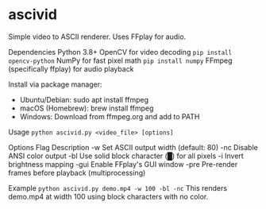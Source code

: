 # ascivid
Simple video to ASCII renderer. Uses FFplay for audio.

Dependencies
Python 3.8+
OpenCV for video decoding
```pip install opencv-python```
NumPy for fast pixel math
```pip install numpy```
FFmpeg (specifically ffplay) for audio playback

Install via package manager:
- Ubuntu/Debian: sudo apt install ffmpeg
- macOS (Homebrew): brew install ffmpeg
- Windows: Download from ffmpeg.org and add to PATH

Usage
```python ascivid.py <video_file> [options]```

Options
Flag
Description
-w <int>
Set ASCII output width (default: 80)
-nc
Disable ANSI color output
-bl
Use solid block character (█) for all pixels
-i
Invert brightness mapping
-gui
Enable FFplay's GUI window
-pre
Pre-render frames before playback (multiprocessing)

Example
```python ascivid.py demo.mp4 -w 100 -bl -nc```
This renders demo.mp4 at width 100 using block characters with no color.

